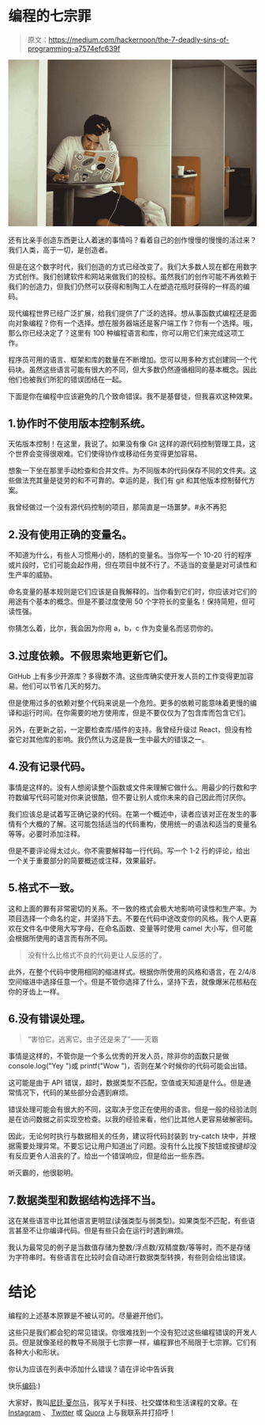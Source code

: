 # 编程的七宗罪

> 原文：<https://medium.com/hackernoon/the-7-deadly-sins-of-programming-a7574efc639f>

![](img/58921ebe6efade0b94b8b929cfe02556.png)

还有比亲手创造东西更让人着迷的事情吗？看着自己的创作慢慢的慢慢的活过来？我们人类，高于一切，是创造者。

但是在这个数字时代，我们创造的方式已经改变了。我们大多数人现在都在用数字方式创作。我们创建软件和网站来做我们的投标。虽然我们的创作可能不再依赖于我们的创造力，但我们仍然可以获得和制陶工人在塑造花瓶时获得的一样高的编码。

现代编程世界已经广泛扩展，给我们提供了广泛的选择。想从事函数式编程还是面向对象编程？你有一个选择。想在服务器端还是客户端工作？你有一个选择。哦，那么你已经决定了？这里有 100 种编程语言和库，你可以用它们来完成这项工作。

程序员可用的语言、框架和库的数量在不断增加。您可以用多种方式创建同一个代码块。虽然这些语言可能有很大的不同，但大多数仍然遵循相同的基本概念。因此他们也被我们所犯的错误团结在一起。

下面是你在编程中应该避免的几个致命错误。我不是基督徒，但我喜欢这种效果。

## 1.协作时不使用版本控制系统。

天佑版本控制！在这里，我说了。如果没有像 Git 这样的源代码控制管理工具，这个世界会变得很艰难。它们使得协作或移动任务变得更加容易。

想象一下坐在那里手动检查和合并文件。为不同版本的代码保存不同的文件夹。这些做法充其量是徒劳的和不可靠的。幸运的是，我们有 git 和其他版本控制替代方案。

我曾经做过一个没有源代码控制的项目，那简直是一场噩梦。#永不再犯

## 2.没有使用正确的变量名。

不知道为什么，有些人习惯用小的，随机的变量名。当你写一个 10-20 行的程序或片段时，它们可能会起作用，但在项目中就不行了。不适当的变量是对可读性和生产率的威胁。

命名变量的基本规则是它们应该是自我解释的。当你看到它们时，你应该对它们的用途有个基本的概念。但是不要过度使用 50 个字符长的变量名！保持简短，但可读性强。

你猜怎么着，比尔，我会因为你用 a，b，c 作为变量名而惩罚你的。

## 3.过度依赖。不假思索地更新它们。

GitHub 上有多少开源库？多得数不清。这些库确实使开发人员的工作变得更加容易。他们可以节省几天的努力。

但是使用过多的依赖对整个代码来说是一个危险。更多的依赖可能意味着更慢的编译和运行时间。在你需要的地方使用库，但是不要仅仅为了包含库而包含它们。

另外，在更新之前，一定要检查库/插件的支持。我曾经升级过 React，但没有检查它对其他库的影响。我仍然认为这是我一生中最大的错误之一。

## 4.没有记录代码。

事情是这样的。没有人想阅读整个函数或文件来理解它做什么。用最少的行数和字符数编写代码可能对你来说很酷，但不要让别人或你未来的自己因此而讨厌你。

我们应该总是试着写正确记录的代码。在第一个概述中，读者应该对正在发生的事情有个大概的了解。这可能包括适当的代码重构，使用统一的语法和适当的变量名等等。必要时添加注释。

但是不要评论得太过火。你不需要解释每一行代码。写一个 1-2 行的评论，给出一个关于重要部分的简要概述或注释，效果最好。

## 5.格式不一致。

这和上面的罪有非常密切的关系。不一致的格式会极大地影响可读性和生产率。为项目选择一个命名约定，并坚持下去。不要在代码中途改变你的风格。我个人更喜欢在文件名中使用大写字母，在命名函数、变量等时使用 camel 大小写，但可能会根据所使用的语言而有所不同。

> 没有什么比格式不良的代码更让人反感的了。

此外，在整个代码中使用相同的缩进样式。根据你所使用的风格和语言，在 2/4/8 空间缩进中选择任意一个。但是不管你选择了什么，坚持下去，就像爆米花核粘在你的牙齿上一样。

## 6.没有错误处理。

> “害怕它。逃离它。虫子还是来了”——灭霸

事情是这样的，不管你是一个多么优秀的开发人员，除非你的函数只是做 console.log("Yey ")或 printf("Wow ")，否则在某个时候你的代码可能会出错。

这可能是由于 API 错误，超时，数据类型不匹配，空值或天知道是什么。但是通常情况下，代码的某些部分会遇到麻烦。

错误处理可能会有很大的不同，这取决于您正在使用的语言。但是一般的经验法则是在访问数据之前实现空检查。以我的经验来看，他们比其他人更容易破解密码。

因此，无论何时执行与数据相关的任务，建议将代码封装到 try-catch 块中，并根据需要处理异常。不要忘记让用户知道出了问题。没有什么比按下按钮或按键却没有反应更令人沮丧的了。给出一个错误响应，但是给出一些东西。

听灭霸的，他很聪明。

## 7.数据类型和数据结构选择不当。

这在某些语言中比其他语言更明显(读强类型与弱类型)。如果类型不匹配，有些语言甚至不让你编译代码。但是有些只会在运行时遇到麻烦。

我认为最常见的例子是当数值存储为整数/浮点数/双精度数/等等时，而不是存储为字符串时。有些语言在比较时会自动进行数据类型转换，有些则会给出错误。

# 结论

编程的上述基本原罪是不被认可的。尽量避开他们。

这些只是我们都会犯的常见错误。你很难找到一个没有犯过这些编程错误的开发人员。但是就像圣经的教导不局限于七宗罪一样，编程罪也不局限于七宗罪。它们有各种大小和形状。

你认为应该在列表中添加什么错误？请在评论中告诉我

快乐[编码](https://hackernoon.com/tagged/coding):)

大家好，我叫[尼廷·夏尔马](https://www.nitinsharma.me)，我写关于科技、社交媒体和生活课程的文章。在 [Instagram](https://www.instagram.com/nitinwrites) 、 [Twitter](https://twitter.com/nitin7ind) 或 [Quora](https://www.quora.com/profile/Nitin-Sharma-374) 上与我联系并打招呼！